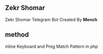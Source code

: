 ## Zekr Shomar
Zekr Shomar Telegram Bot Created By **Mench**

## method
inline Keyboard and
Preg Match Pattern in php
